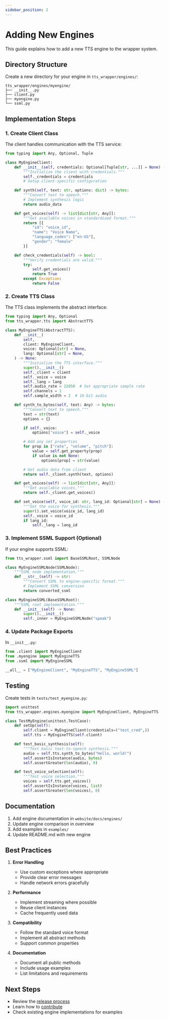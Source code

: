 ```yaml
---
sidebar_position: 2
---
```


# Adding New Engines

This guide explains how to add a new TTS engine to the wrapper system.

## Directory Structure

Create a new directory for your engine in `tts_wrapper/engines/`:

```
tts_wrapper/engines/myengine/
├── __init__.py
├── client.py
├── myengine.py
└── ssml.py
```

## Implementation Steps

### 1. Create Client Class

The client handles communication with the TTS service:

```python
from typing import Any, Optional, Tuple

class MyEngineClient:
    def __init__(self, credentials: Optional[Tuple[str, ...]] = None) -> None:
        """Initialize the client with credentials."""
        self._credentials = credentials
        # Setup client-specific configuration

    def synth(self, text: str, options: dict) -> bytes:
        """Convert text to speech."""
        # Implement synthesis logic
        return audio_data

    def get_voices(self) -> list[dict[str, Any]]:
        """Get available voices in standardized format."""
        return [{
            "id": "voice_id",
            "name": "Voice Name",
            "language_codes": ["en-US"],
            "gender": "female"
        }]

    def check_credentials(self) -> bool:
        """Verify credentials are valid."""
        try:
            self.get_voices()
            return True
        except Exception:
            return False
```

### 2. Create TTS Class

The TTS class implements the abstract interface:

```python
from typing import Any, Optional
from tts_wrapper.tts import AbstractTTS

class MyEngineTTS(AbstractTTS):
    def __init__(
        self,
        client: MyEngineClient,
        voice: Optional[str] = None,
        lang: Optional[str] = None,
    ) -> None:
        """Initialize the TTS interface."""
        super().__init__()
        self._client = client
        self._voice = voice
        self._lang = lang
        self.audio_rate = 22050  # Set appropriate sample rate
        self.channels = 1
        self.sample_width = 2  # 16-bit audio

    def synth_to_bytes(self, text: Any) -> bytes:
        """Convert text to speech."""
        text = str(text)
        options = {}

        if self._voice:
            options["voice"] = self._voice

        # Add any set properties
        for prop in ["rate", "volume", "pitch"]:
            value = self.get_property(prop)
            if value is not None:
                options[prop] = str(value)

        # Get audio data from client
        return self._client.synth(text, options)

    def get_voices(self) -> list[dict[str, Any]]:
        """Get available voices."""
        return self._client.get_voices()

    def set_voice(self, voice_id: str, lang_id: Optional[str] = None) -> None:
        """Set the voice for synthesis."""
        super().set_voice(voice_id, lang_id)
        self._voice = voice_id
        if lang_id:
            self._lang = lang_id
```

### 3. Implement SSML Support (Optional)

If your engine supports SSML:

```python
from tts_wrapper.ssml import BaseSSMLRoot, SSMLNode

class MyEngineSSMLNode(SSMLNode):
    """SSML node implementation."""
    def __str__(self) -> str:
        """Convert SSML to engine-specific format."""
        # Implement SSML conversion
        return converted_ssml

class MyEngineSSML(BaseSSMLRoot):
    """SSML root implementation."""
    def __init__(self) -> None:
        super().__init__()
        self._inner = MyEngineSSMLNode("speak")
```

### 4. Update Package Exports

In `__init__.py`:

```python
from .client import MyEngineClient
from .myengine import MyEngineTTS
from .ssml import MyEngineSSML

__all__ = ["MyEngineClient", "MyEngineTTS", "MyEngineSSML"]
```

## Testing

Create tests in `tests/test_myengine.py`:

```python
import unittest
from tts_wrapper.engines.myengine import MyEngineClient, MyEngineTTS

class TestMyEngine(unittest.TestCase):
    def setUp(self):
        self.client = MyEngineClient(credentials=("test_cred",))
        self.tts = MyEngineTTS(self.client)

    def test_basic_synthesis(self):
        """Test basic text-to-speech synthesis."""
        audio = self.tts.synth_to_bytes("Hello, world!")
        self.assertIsInstance(audio, bytes)
        self.assertGreater(len(audio), 0)

    def test_voice_selection(self):
        """Test voice selection."""
        voices = self.tts.get_voices()
        self.assertIsInstance(voices, list)
        self.assertGreater(len(voices), 0)
```

## Documentation

1. Add engine documentation in `website/docs/engines/`
2. Update engine comparison in overview
3. Add examples in `examples/`
4. Update README.md with new engine

## Best Practices

1. **Error Handling**
   - Use custom exceptions where appropriate
   - Provide clear error messages
   - Handle network errors gracefully

2. **Performance**
   - Implement streaming where possible
   - Reuse client instances
   - Cache frequently used data

3. **Compatibility**
   - Follow the standard voice format
   - Implement all abstract methods
   - Support common properties

4. **Documentation**
   - Document all public methods
   - Include usage examples
   - List limitations and requirements

## Next Steps

- Review the [release process](releases)
- Learn how to [contribute](contributing)
- Check existing engine implementations for examples 